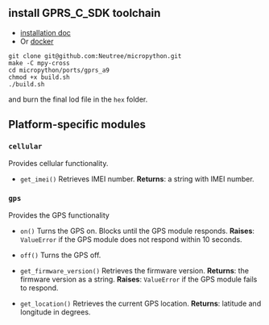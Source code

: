 
## install GPRS_C_SDK toolchain

* [installation doc](https://ai-thinker-open.github.io/GPRS_C_SDK_DOC/en/c-sdk/installation_linux.html)
* Or [docker](https://github.com/Neutree/gprs_build)


```
git clone git@github.com:Neutree/micropython.git
make -C mpy-cross
cd micropython/ports/gprs_a9
chmod +x build.sh
./build.sh
```

and burn the final lod file in the `hex` folder.

## Platform-specific modules

### `cellular`

Provides cellular functionality.

* `get_imei()`
Retrieves IMEI number.
**Returns**: a string with IMEI number.

### `gps`

Provides the GPS functionality

* `on()`
Turns the GPS on. Blocks until the GPS module responds.
**Raises**: `ValueError` if the GPS module does not respond within 10 seconds.

* `off()`
Turns the GPS off.

* `get_firmware_version()`
Retrieves the firmware version.
**Returns**: the firmware version as a string.
**Raises**: `ValueError` if the GPS module fails to respond.

* `get_location()`
Retrieves the current GPS location.
**Returns**: latitude and longitude in degrees.
